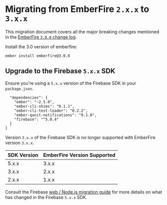 # Migrating from EmberFire `2.x.x` to `3.x.x`

This migration document covers all the major breaking changes mentioned in the [EmberFire `3.0.0`
change log](https://github.com/firebase/emberfire/releases/tag/v3.0.0).

Install the 3.0 version of emberfire:

```
ember install emberfire@3.0.0
```

## Upgrade to the Firebase `5.x.x` SDK

Ensure you're using a `5.x.x` version of the Firebase SDK in your `package.json`.

```
  "dependencies": {
    "ember": "~2.5.0",
    "ember-cli-shims": "0.1.1",
    "ember-cli-test-loader": "0.2.2",
    "ember-qunit-notifications": "0.1.0",
    "firebase": "^5.0.4"
  }
}
```

Version `3.x.x` of the Firebase SDK is no longer supported with EmberFire version `3.x.x`.

| SDK Version | EmberFire Version Supported |
|-------------|-------------------------------|
| 5.x.x | 3.x.x |
| 3.x.x | 2.x.x |
| 2.x.x | 1.x.x |

Consult the Firebase [web / Node.js migration guide](https://firebase.google.com/support/guides/firebase-web)
for more details on what has changed in the Firebase `5.x.x` SDK.